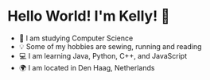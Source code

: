 # Hello World! I'm Kelly! 👋

- 📖 I am studying Computer Science
- 💡 Some of my hobbies are sewing, running and reading
- 💻 I am learning Java, Python, C++, and JavaScript
- 🌍 I am located in Den Haag, Netherlands

